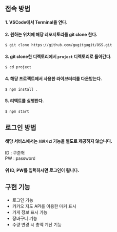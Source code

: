 ## 접속 방법
#### 1. VSCode에서 Terminal을 연다.
#### 2. 원하는 위치에 해당 레포지토리를 git clone 한다.
```
$ git clone https://github.com/gugitgugit/OSS.git
```
#### 3. git clone한 디렉토리에서 `project` 디렉토리로 들어간다.
```
$ cd project
```
#### 4. 해당 프로젝트에서 사용한 라이브러리를 다운받는다.
```
$ npm install .
```
#### 5. 리액트를 실행한다.
```
$ npm start
```

## 로그인 방법
#### 해당 서비스에서는 `회원가입` 기능을 별도로 제공하지 않습니다.  
ID : 구준혁  
PW : password  
#### 위 ID, PW를 입력하시면 로그인이 됩니다.


## 구현 기능
- 로그인 기능
- 카카오 지도 API를 이용한 마커 표시
- 가게 정보 표시 기능
- 장바구니 기능
- 수량 변경 시 총액 계산 기능
